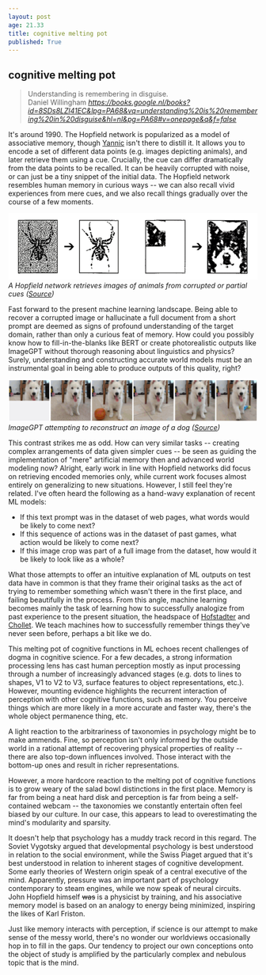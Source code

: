 ```yaml
---
layout: post
age: 21.33
title: cognitive melting pot
published: True
---
```


## cognitive melting pot

<div class="top-pad"><blockquote class="quoteback" darkmode="" data-title="Why Don't Students Like School?" data-author="Daniel Willingham" cite="https://books.google.nl/books?id=8SDs8LZl41EC&lpg=PA68&vq=understanding%20is%20remembering%20in%20disguise&hl=nl&pg=PA68#v=onepage&q&f=false">
Understanding is remembering in disguise.<br>
<footer>Daniel Willingham<cite> <a href="https://books.google.nl/books?id=8SDs8LZl41EC&lpg=PA68&vq=understanding%20is%20remembering%20in%20disguise&hl=nl&pg=PA68#v=onepage&q&f=false">https://books.google.nl/books?id=8SDs8LZl41EC&lpg=PA68&vq=understanding%20is%20remembering%20in%20disguise&hl=nl&pg=PA68#v=onepage&q&f=false</a></cite></footer>
</blockquote><script note="" src="https://cdn.jsdelivr.net/gh/Blogger-Peer-Review/quotebacks@1/quoteback.js"></script></div>

It's around 1990. The Hopfield network is popularized as a model of associative memory, though [Yannic](https://www.youtube.com/watch?v=fkIJwYArKpw) isn't there to distill it. It allows you to encode a set of different data points (e.g. images depicting animals), and later retrieve them using a cue. Crucially, the cue can differ dramatically from the data points to be recalled. It can be heavily corrupted with noise, or can just be a tiny snippet of the initial data. The Hopfield network resembles human memory in curious ways -- we can also recall vivid experiences from mere cues, and we also recall things gradually over the course of a few moments.

![](/assets/img/hopfield_animals.png)
_A Hopfield network retrieves images of animals from corrupted or partial cues ([Source](https://www.ai.rug.nl/minds/uploads/LN_NN_RUG.pdf#page=122))_

Fast forward to the present machine learning landscape. Being able to recover a corrupted image or hallucinate a full document from a short prompt are deemed as signs of profound understanding of the target domain, rather than only a curious feat of memory. How could you possibly know how to fill-in-the-blanks like BERT or create photorealistic outputs like ImageGPT without thorough reasoning about linguistics and physics? Surely, understanding and constructing accurate world models must be an instrumental goal in being able to produce outputs of this quality, right?

![](/assets/img/imagegpt_dog.png)
_ImageGPT attempting to reconstruct an image of a dog ([Source](https://openai.com/blog/image-gpt/))_

This contrast strikes me as odd. How can very similar tasks -- creating complex arrangements of data given simpler cues -- be seen as guiding the implementation of "mere" artificial memory then and advanced world modeling now? Alright, early work in line with Hopfield networks did focus on retrieving encoded memories only, while current work focuses almost entirely on generalizing to new situations. However, I still feel they're related. I've often heard the following as a hand-wavy explanation of recent ML models:

- If this text prompt was in the dataset of web pages, what words would be likely to come next?
- If this sequence of actions was in the dataset of past games, what action would be likely to come next?
- If this image crop was part of a full image from the dataset, how would it be likely to look like as a whole?

What those attempts to offer an intuitive explanation of ML outputs on test data have in common is that they frame their original tasks as the act of trying to remember something which wasn't there in the first place, and failing beautifully in the process. From this angle, machine learning becomes mainly the task of learning how to successfully analogize from past experience to the present situation, the headspace of [Hofstadter](http://worrydream.com/refs/Hofstadter%20-%20Analogy%20as%20the%20Core%20of%20Cognition.pdf) and [Chollet](https://arxiv.org/pdf/1911.01547.pdf). We teach machines how to successfully remember things they've never seen before, perhaps a bit like we do.

This melting pot of cognitive functions in ML echoes recent challenges of dogma in cognitive science. For a few decades, a strong information processing lens has cast human perception mostly as input processing through a number of increasingly advanced stages (e.g. dots to lines to shapes, V1 to V2 to V3, surface features to object representations, etc.). However, mounting evidence highlights the recurrent interaction of perception with other cognitive functions, such as memory. You perceive things which are more likely in a more accurate and faster way, there's the whole object permanence thing, etc.

A light reaction to the arbitrariness of taxonomies in psychology might be to make ammends. Fine, so perception isn't only informed by the outside world in a rational attempt of recovering physical properties of reality -- there are also top-down influences involved. Those interact with the bottom-up ones and result in richer representations.

However, a more hardcore reaction to the melting pot of cognitive functions is to grow weary of the salad bowl distinctions in the first place. Memory is far from being a neat hard disk and perception is far from being a self-contained webcam -- the taxonomies we constantly entertain often feel biased by our culture. In our case, this appears to lead to overestimating the mind's modularity and sparsity.

It doesn't help that psychology has a muddy track record in this regard. The Soviet Vygotsky argued that developmental psychology is best understood in relation to the social environment, while the Swiss Piaget argued that it's best understood in relation to inherent stages of cognitive development. Some early theories of Western origin speak of a central executive of the mind. Apparently, pressure was an important part of psychology contemporary to steam engines, while we now speak of neural circuits. John Hopfield himself ~~was~~ is a physicist by training, and his associative memory model is based on an analogy to energy being minimized, inspiring the likes of Karl Friston.

Just like memory interacts with perception, if science is our attempt to make sense of the messy world, there's no wonder our worldviews occasionally hop in to fill in the gaps. Our tendency to project our own conceptions onto the object of study is amplified by the particularly complex and nebulous topic that is the mind.
